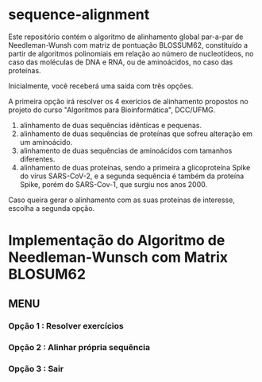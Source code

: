 # sequence-alignment


Este repositório contém o algoritmo de alinhamento global par-a-par de Needleman-Wunsh com matriz de pontuação BLOSSUM62, constituído a partir de algoritmos polinomiais em relação ao número de nucleotídeos, no caso das moléculas de DNA e RNA, ou de aminoácidos, no caso das proteínas.

Inicialmente, você receberá uma saída com três opções. 

A primeira opção irá resolver os 4 exerícios de alinhamento propostos no projeto do curso "Algoritmos para Bioinformática", DCC/UFMG.
 1) alinhamento de duas sequências idênticas e pequenas. 
 2) alinhamento de duas sequências de proteínas que sofreu alteração em um aminoácido. 
 3) alinhamento de duas sequências de aminoácidos com tamanhos diferentes. 
 4) alinhamento de duas proteínas, sendo a primeira a glicoproteína Spike do vírus SARS-CoV-2, e a segunda sequência é também da proteína Spike, porém do SARS-Cov-1, que surgiu nos anos 2000.

Caso queira gerar o alinhamento com as suas proteínas de interesse, escolha a segunda opção.


                                           

# Implementação do Algoritmo de Needleman-Wunsch com Matrix BLOSUM62  

## MENU                                     

### Opção 1 : Resolver exercícios                                      

### Opção 2 : Alinhar própria sequência                                

### Opção 3 : Sair

 